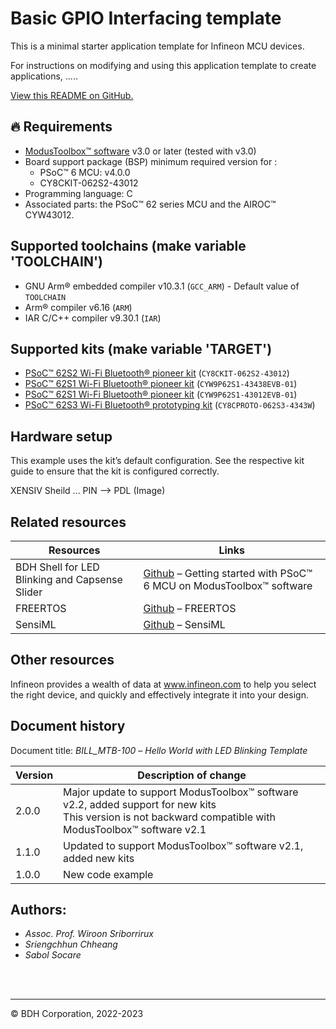 # Basic GPIO Interfacing template

This is a minimal starter application template for Infineon MCU devices.

For instructions on modifying and using this application template to create applications, .....

[View this README on GitHub.](https://github.com/Infineon/mtb-example-empty-app)


## 🔥 Requirements

- [ModusToolbox&trade; software](https://www.infineon.com/modustoolbox) v3.0 or later (tested with v3.0)
- Board support package (BSP) minimum required version for :
   - PSoC&trade; 6 MCU: v4.0.0
   - CY8CKIT-062S2-43012
- Programming language: C
- Associated parts: the PSoC™ 62 series MCU and the AIROC™ CYW43012.

## Supported toolchains (make variable 'TOOLCHAIN')

- GNU Arm&reg; embedded compiler v10.3.1 (`GCC_ARM`) - Default value of `TOOLCHAIN`
- Arm&reg; compiler v6.16 (`ARM`)
- IAR C/C++ compiler v9.30.1 (`IAR`)

## Supported kits (make variable 'TARGET')

- [PSoC&trade; 62S2 Wi-Fi Bluetooth&reg; pioneer kit](https://www.infineon.com/CY8CKIT-062S2-43012) (`CY8CKIT-062S2-43012`)
- [PSoC&trade; 62S1 Wi-Fi Bluetooth&reg; pioneer kit](https://www.infineon.com/CYW9P62S1-43438EVB-01) (`CYW9P62S1-43438EVB-01`)
- [PSoC&trade; 62S1 Wi-Fi Bluetooth&reg; pioneer kit](https://www.infineon.com/CYW9P62S1-43012EVB-01) (`CYW9P62S1-43012EVB-01`)
- [PSoC&trade; 62S3 Wi-Fi Bluetooth&reg; prototyping kit](https://www.infineon.com/CY8CPROTO-062S3-4343W) (`CY8CPROTO-062S3-4343W`)

## Hardware setup

This example uses the kit’s default configuration. See the respective kit guide to ensure that the kit is configured correctly.

XENSIV Sheild ...
PIN --> PDL (Image)


## Related resources


Resources  | Links
-----------|----------------------------------
BDH Shell for LED Blinking and Capsense Slider  | [Github](https://www.infineon.com/AN228571) – Getting started with PSoC&trade; 6 MCU on ModusToolbox&trade; software 
FREERTOS  | [Github](https://www.infineon.com/AN228571) – FREERTOS 
SensiML  | [Github](https://www.infineon.com/AN228571) – SensiML



## Other resources

Infineon provides a wealth of data at www.infineon.com to help you select the right device, and quickly and effectively integrate it into your design.


## Document history

Document title: *BILL_MTB-100* – *Hello World with LED Blinking Template*

 Version | Description of change
 ------- | ---------------------
 2.0.0   | Major update to support ModusToolbox&trade; software v2.2, added support for new kits<br /> This version is not backward compatible with ModusToolbox&trade; software v2.1
 1.1.0   | Updated to support ModusToolbox&trade; software v2.1, added new kits
 1.0.0   | New code example


## Authors:
- *Assoc. Prof. Wiroon Sriborrirux*
- *Sriengchhun Chheang*
- *Sabol Socare*
<br>

<br>

---------------------------------------------------------

© BDH Corporation, 2022-2023